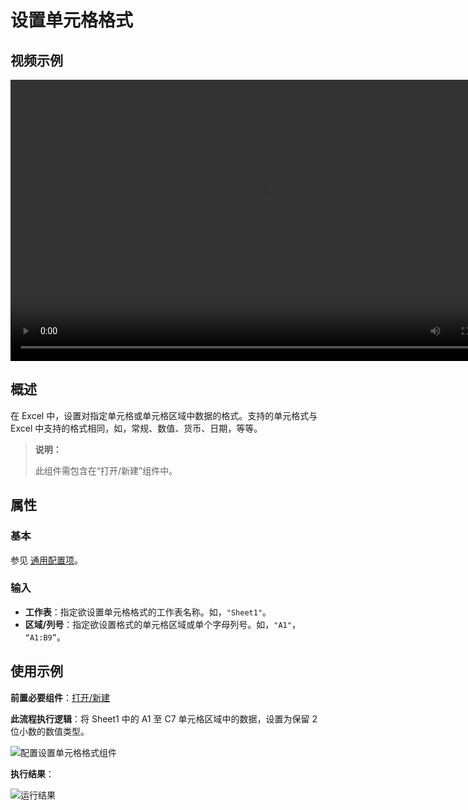 # 设置单元格格式

## 视频示例

<video controls height='450px' width='800px' src="https://encooacademy.oss-cn-shanghai.aliyuncs.com/activity/SetCellsFormat.mp4"></video>

## 概述

在 Excel 中，设置对指定单元格或单元格区域中数据的格式。支持的单元格式与 Excel 中支持的格式相同，如，常规、数值、货币、日期，等等。

> **说明：**
>
> 此组件需包含在“打开/新建”组件中。

## 属性

### 基本

参见 [通用配置项](../Appendix/CommonConfigurationItems.md)。

### 输入

- **工作表**：指定欲设置单元格格式的工作表名称。如，`"Sheet1"`。
- **区域/列号**：指定欲设置格式的单元格区域或单个字母列号。如，`"A1"`， `“A1:B9”`。

## 使用示例

**前置必要组件**：[打开/新建](../OfficeExcel/OpenExcel.md)

**此流程执行逻辑**：将 Sheet1 中的 A1 至 C7 单元格区域中的数据，设置为保留 2 位小数的数值类型。

![配置设置单元格格式组件](https://docimages.blob.core.chinacloudapi.cn/images/Activities/settingcellformat20210611.png)

**执行结果**：

![运行结果](https://docimages.blob.core.chinacloudapi.cn/images/Activities/runresult20210611.png)

